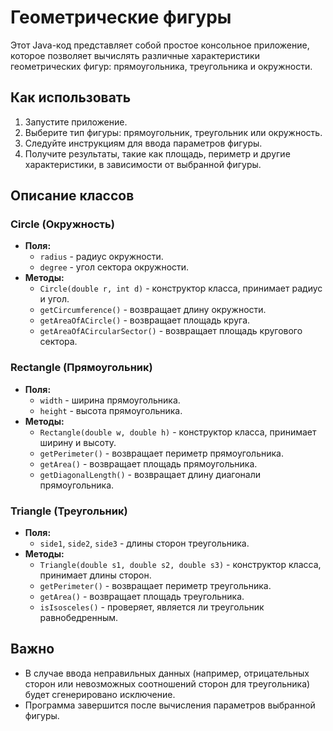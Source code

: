 # Геометрические фигуры

Этот Java-код представляет собой простое консольное приложение, которое позволяет вычислять различные характеристики геометрических фигур: прямоугольника, треугольника и окружности.

## Как использовать

1. Запустите приложение.
2. Выберите тип фигуры: прямоугольник, треугольник или окружность.
3. Следуйте инструкциям для ввода параметров фигуры.
4. Получите результаты, такие как площадь, периметр и другие характеристики, в зависимости от выбранной фигуры.

## Описание классов

### Circle (Окружность)
- **Поля:**
    - `radius` - радиус окружности.
    - `degree` - угол сектора окружности.
- **Методы:**
    - `Circle(double r, int d)` - конструктор класса, принимает радиус и угол.
    - `getCircumference()` - возвращает длину окружности.
    - `getAreaOfACircle()` - возвращает площадь круга.
    - `getAreaOfACircularSector()` - возвращает площадь кругового сектора.

### Rectangle (Прямоугольник)
- **Поля:**
    - `width` - ширина прямоугольника.
    - `height` - высота прямоугольника.
- **Методы:**
    - `Rectangle(double w, double h)` - конструктор класса, принимает ширину и высоту.
    - `getPerimeter()` - возвращает периметр прямоугольника.
    - `getArea()` - возвращает площадь прямоугольника.
    - `getDiagonalLength()` - возвращает длину диагонали прямоугольника.

### Triangle (Треугольник)
- **Поля:**
    - `side1`, `side2`, `side3` - длины сторон треугольника.
- **Методы:**
    - `Triangle(double s1, double s2, double s3)` - конструктор класса, принимает длины сторон.
    - `getPerimeter()` - возвращает периметр треугольника.
    - `getArea()` - возвращает площадь треугольника.
    - `isIsosceles()` - проверяет, является ли треугольник равнобедренным.

## Важно

- В случае ввода неправильных данных (например, отрицательных сторон или невозможных соотношений сторон для треугольника) будет сгенерировано исключение.
- Программа завершится после вычисления параметров выбранной фигуры.